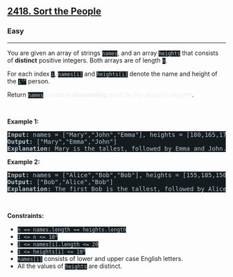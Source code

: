 <h2><a href="https://leetcode.com/problems/sort-the-people/">2418. Sort the People</a></h2><h3>Easy</h3><hr><div style="border-color: rgb(91, 119, 134) !important;"><p style="border-color: rgb(91, 119, 134) !important;">You are given an array of strings <code style="background-color: rgb(20, 28, 32) !important; color: rgb(183, 198, 206) !important; border-color: rgb(84, 109, 121) !important;">names</code>, and an array <code style="background-color: rgb(20, 28, 32) !important; color: rgb(183, 198, 206) !important; border-color: rgb(84, 109, 121) !important;">heights</code> that consists of <strong style="border-color: rgb(91, 119, 134) !important;">distinct</strong> positive integers. Both arrays are of length <code style="background-color: rgb(20, 28, 32) !important; color: rgb(183, 198, 206) !important; border-color: rgb(84, 109, 121) !important;">n</code>.</p>

<p style="border-color: rgb(91, 119, 134) !important;">For each index <code style="background-color: rgb(20, 28, 32) !important; color: rgb(183, 198, 206) !important; border-color: rgb(84, 109, 121) !important;">i</code>, <code style="background-color: rgb(20, 28, 32) !important; color: rgb(183, 198, 206) !important; border-color: rgb(84, 109, 121) !important;">names[i]</code> and <code style="background-color: rgb(20, 28, 32) !important; color: rgb(183, 198, 206) !important; border-color: rgb(84, 109, 121) !important;">heights[i]</code> denote the name and height of the <code style="background-color: rgb(20, 28, 32) !important; color: rgb(183, 198, 206) !important; border-color: rgb(84, 109, 121) !important;">i<sup style="border-color: rgb(84, 109, 121) !important;">th</sup></code> person.</p>

<p style="border-color: rgb(91, 119, 134) !important;">Return <code style="background-color: rgb(20, 28, 32) !important; color: rgb(183, 198, 206) !important; border-color: rgb(84, 109, 121) !important;">names</code><em style="color: rgb(234, 238, 241) !important; border-color: rgb(91, 119, 134) !important;"> sorted in <strong style="border-color: rgb(91, 119, 134) !important;">descending</strong> order by the people's heights</em>.</p>

<p style="border-color: rgb(91, 119, 134) !important;">&nbsp;</p>
<p style="border-color: rgb(91, 119, 134) !important;"><strong class="example" style="border-color: rgb(91, 119, 134) !important;">Example 1:</strong></p>

<pre style="background-color: rgb(20, 28, 32) !important; color: rgb(183, 198, 206) !important; border-color: rgb(83, 109, 122) !important;"><strong style="border-color: rgb(83, 109, 122) !important;">Input:</strong> names = ["Mary","John","Emma"], heights = [180,165,170]
<strong style="border-color: rgb(83, 109, 122) !important;">Output:</strong> ["Mary","Emma","John"]
<strong style="border-color: rgb(83, 109, 122) !important;">Explanation:</strong> Mary is the tallest, followed by Emma and John.
</pre>

<p style="border-color: rgb(91, 119, 134) !important;"><strong class="example" style="border-color: rgb(91, 119, 134) !important;">Example 2:</strong></p>

<pre style="background-color: rgb(20, 28, 32) !important; color: rgb(183, 198, 206) !important; border-color: rgb(83, 109, 122) !important;"><strong style="border-color: rgb(83, 109, 122) !important;">Input:</strong> names = ["Alice","Bob","Bob"], heights = [155,185,150]
<strong style="border-color: rgb(83, 109, 122) !important;">Output:</strong> ["Bob","Alice","Bob"]
<strong style="border-color: rgb(83, 109, 122) !important;">Explanation:</strong> The first Bob is the tallest, followed by Alice and the second Bob.
</pre>

<p style="border-color: rgb(91, 119, 134) !important;">&nbsp;</p>
<p style="border-color: rgb(91, 119, 134) !important;"><strong style="border-color: rgb(91, 119, 134) !important;">Constraints:</strong></p>

<ul style="border-color: rgb(91, 119, 134) !important;">
	<li style="border-color: rgb(91, 119, 134) !important;"><code style="background-color: rgb(20, 28, 32) !important; color: rgb(183, 198, 206) !important; border-color: rgb(84, 109, 121) !important;">n == names.length == heights.length</code></li>
	<li style="border-color: rgb(91, 119, 134) !important;"><code style="background-color: rgb(20, 28, 32) !important; color: rgb(183, 198, 206) !important; border-color: rgb(84, 109, 121) !important;">1 &lt;= n &lt;= 10<sup style="border-color: rgb(84, 109, 121) !important;">3</sup></code></li>
	<li style="border-color: rgb(91, 119, 134) !important;"><code style="background-color: rgb(20, 28, 32) !important; color: rgb(183, 198, 206) !important; border-color: rgb(84, 109, 121) !important;">1 &lt;= names[i].length &lt;= 20</code></li>
	<li style="border-color: rgb(91, 119, 134) !important;"><code style="background-color: rgb(20, 28, 32) !important; color: rgb(183, 198, 206) !important; border-color: rgb(84, 109, 121) !important;">1 &lt;= heights[i] &lt;= 10<sup style="border-color: rgb(84, 109, 121) !important;">5</sup></code></li>
	<li style="border-color: rgb(91, 119, 134) !important;"><code style="background-color: rgb(20, 28, 32) !important; color: rgb(183, 198, 206) !important; border-color: rgb(84, 109, 121) !important;">names[i]</code> consists of lower and upper case English letters.</li>
	<li style="border-color: rgb(91, 119, 134) !important;">All the values of <code style="background-color: rgb(20, 28, 32) !important; color: rgb(183, 198, 206) !important; border-color: rgb(84, 109, 121) !important;">heights</code> are distinct.</li>
</ul>
</div>